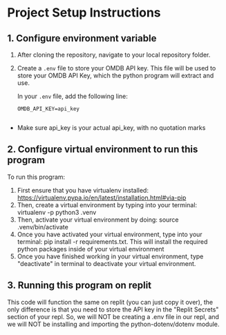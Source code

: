 # Project Setup Instructions

## 1. Configure environment variable

1. After cloning the repository, navigate to your local repository folder.
2. Create a `.env` file to store your OMDB API key. This file will be used to store your OMDB API Key, which the python program will extract and use.

   In your `.env` file, add the following line:

   ```plaintext
   OMDB_API_KEY=api_key
 
- Make sure api_key is your actual api_key, with no quotation marks
  
## 2. Configure virtual environment to run this program
To run this program:
1. First ensure that you have virtualenv installed: https://virtualenv.pypa.io/en/latest/installation.html#via-pip
2. Then, create a virtual environment by typing into your terminal: virtualenv -p python3 .venv
3. Then, activate your virtual environment by doing: source .venv/bin/activate
4. Once you have activated your virtual environment, type into your terminal: pip install -r requirements.txt. This will install the required python packages inside of your virtual environment
5. Once you have finished working in your virtual environment, type "deactivate" in terminal to deactivate your virtual environment.


## 3. Running this program on replit
This code will function the same on replit (you can just copy it over), the only difference is that you need to store the API key in the "Replit Secrets" section of your repl. So, we will NOT be creating a .env file in our repl, and we will NOT be installing and importing the python-dotenv/dotenv module.

